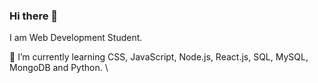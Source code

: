 ### Hi there 👋

I am Web Development Student.

🌱 I’m currently learning CSS, JavaScript, Node.js, React.js, SQL, MySQL, MongoDB and Python. \

<!--
**vickneee/vickneee** is a ✨ _special_ ✨ repository because its `README.md` (this file) appears on your GitHub profile.

Here are some ideas to get you started:

🔥 Web design draws my attention. Right now I'm exploring the Figma (software).

- 🔭 I’m currently working on ...
- 🌱 I’m currently learning ...
- 👯 I’m looking to collaborate on ...
- 🤔 I’m looking for help with ...
- 💬 Ask me about ...
- 📫 How to reach me: ...
- 😄 Pronouns: ...
- ⚡ Fun fact: ...
-->

